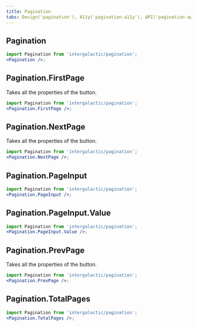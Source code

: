 ```yaml
---
title: Pagination
tabs: Design('pagination'), A11y('pagination-a11y'), API('pagination-api'), Example('pagination-code'), Changelog('pagination-changelog')
---
```


## Pagination

```jsx
import Pagination from 'intergalactic/pagination';
<Pagination />;
```

<TypesView type="PaginationProps" :types={...types} />

## Pagination.FirstPage

Takes all the properties of the button.

```jsx
import Pagination from 'intergalactic/pagination';
<Pagination.FirstPage />;
```

## Pagination.NextPage

Takes all the properties of the button.

```jsx
import Pagination from 'intergalactic/pagination';
<Pagination.NextPage />;
```

## Pagination.PageInput

```jsx
import Pagination from 'intergalactic/pagination';
<Pagination.PageInput />;
```

<TypesView type="PageInputProps" :types={...types} />

## Pagination.PageInput.Value

```jsx
import Pagination from 'intergalactic/pagination';
<Pagination.PageInput.Value />;
```

<TypesView type="InputValueProps" :types={...types} />

## Pagination.PrevPage

Takes all the properties of the button.

```jsx
import Pagination from 'intergalactic/pagination';
<Pagination.PrevPage />;
```

## Pagination.TotalPages

```jsx
import Pagination from 'intergalactic/pagination';
<Pagination.TotalPages />;
```

<TypesView type="TotalPagesProps" :types={...types} />

<script setup>import { data as types } from '@types.data.ts';</script>